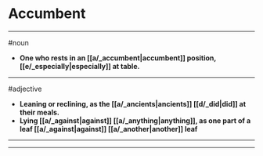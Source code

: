 # Accumbent
---
#noun
- **One who rests in an [[a/_accumbent|accumbent]] position, [[e/_especially|especially]] at table.**
---
#adjective
- **Leaning or reclining, as the [[a/_ancients|ancients]] [[d/_did|did]] at their meals.**
- **Lying [[a/_against|against]] [[a/_anything|anything]], as one part of a leaf [[a/_against|against]] [[a/_another|another]] leaf**
---
---

